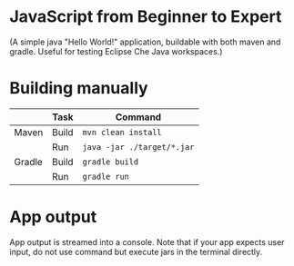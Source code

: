 # JavaScript from Beginner to Expert



(A simple java "Hello World!" application, buildable with both maven and gradle. Useful for testing Eclipse Che Java workspaces.)

# Building manually

|        | Task  | Command                    |
| ------ | ----- | -------------------------- |
| Maven  | Build | `mvn clean install`        |
|        | Run   | `java -jar ./target/*.jar` |
| Gradle | Build | `gradle build`             |
|        | Run   | `gradle run`               |


# App output

App output is streamed into a console. Note that if your app expects user input, do not use command but execute jars in the terminal directly.
